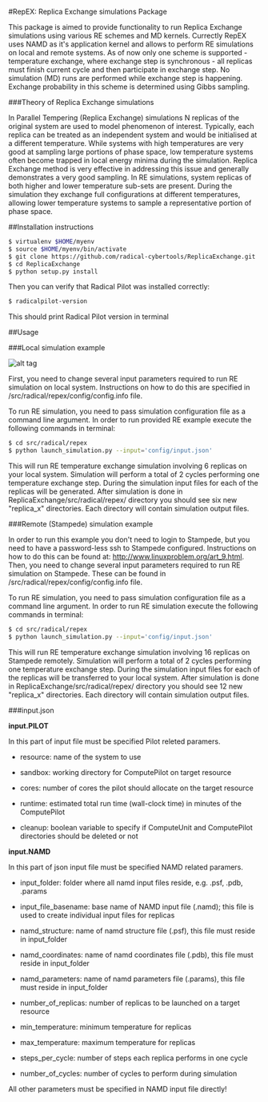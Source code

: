 #RepEX: Replica Exchange simulations Package

This package is aimed to provide functionality to run Replica Exchange simulations using various RE schemes and MD kernels. Currectly RepEX uses NAMD as it's application kernel and allows to perform RE simulations on local and remote systems. As of now only one scheme is supported - temperature exchange, where exchange step is synchronous - all replicas must finish current cycle and then participate in exchange step. No simulation (MD) runs are performed while exchange step is happening. Exchange probability in this scheme is determined using Gibbs sampling.        

###Theory of Replica Exchange simulations

In Parallel Tempering (Replica Exchange) simulations N replicas of the original system are used to model phenomenon of interest. Typically, each replica can be treated as an independent system and would be initialised at a different temperature. While systems with high temperatures are very good at  sampling large portions of phase space, low temperature systems often become trapped in local energy minima during the simulation. Replica Exchange method is very effective in addressing this issue and generally demonstrates a very good sampling. In RE simulations, system replicas of both higher and lower temperature sub-sets are present. During the simulation they exchange full configurations at different temperatures, allowing lower temperature systems to sample a representative portion of phase space.


##Installation instructions

```bash
$ virtualenv $HOME/myenv 
$ source $HOME/myenv/bin/activate 
$ git clone https://github.com/radical-cybertools/ReplicaExchange.git 
$ cd ReplicaExchange
$ python setup.py install
```

Then you can verify that Radical Pilot was installed correctly:
```bash
$ radicalpilot-version
```

This should print Radical Pilot version in terminal
 
##Usage

###Local simulation example

![alt tag](https://github.com/radical-cybertools/ReplicaExchange/images/Scheme_s2.jpg)


First, you need to change several input parameters required to run RE simulation on local system. Instructions on how to do this are specified in /src/radical/repex/config/config.info file.

To run RE simulation, you need to pass simulation configuration file as a command line argument. In order to run provided RE example execute the following commands in terminal: 

```bash
$ cd src/radical/repex
$ python launch_simulation.py --input='config/input.json'
```

This will run RE temperature exchange simulation involving 6 replicas on your local system. Simulation will perform a total of 2 cycles performing one temperature exchange step. During the simulation input files for each of the replicas will be generated. After simulation is done in ReplicaExchange/src/radical/repex/ directory you should see six new "replica_x" directories. Each directory will contain simulation output files.  

###Remote (Stampede) simulation example

In order to run this example you don't need to login to Stampede, but you need to have a password-less ssh to Stampede configured.
Instructions on how to do this can be found at: http://www.linuxproblem.org/art_9.html. Then, you need to change several input parameters required to run RE simulation on Stampede. These can be found in /src/radical/repex/config/config.info file. 


To run RE simulation, you need to pass simulation configuration file as a command line argument. In order to run RE simulation execute the following commands in terminal:  

```bash
$ cd src/radical/repex
$ python launch_simulation.py --input='config/input.json'
```

This will run RE temperature exchange simulation involving 16 replicas on Stampede remotely. Simulation will perform a total of 2 cycles performing one temperature exchange step. During the simulation input files for each of the replicas will be transferred to your local system. After simulation is done in ReplicaExchange/src/radical/repex/ directory you should see 12 new "replica_x" directories. Each directory will contain simulation output files.  

###input.json 

**input.PILOT**

In this part of input file must be specified Pilot releted paramers. 

- resource: name of the system to use 

- sandbox: working directory for ComputePilot on target resource

- cores: number of cores the pilot should allocate on the target resource 

- runtime: estimated total run time (wall-clock time) in minutes of the ComputePilot

- cleanup: boolean variable to specify if ComputeUnit and ComputePilot directories should be deleted or not  

**input.NAMD**

In this part of json input file must be specified NAMD related paramers. 

- input_folder: folder where all namd input files reside, e.g. .psf, .pdb, .params

- input_file_basename: base name of NAMD input file (.namd); this file is used to create individual input files for replicas 

- namd_structure: name of namd structure file (.psf), this file must reside in input_folder

- namd_coordinates: name of namd coordinates file (.pdb), this file must reside in input_folder

- namd_parameters: name of namd parameters file (.params), this file must reside in input_folder

- number_of_replicas: number of replicas to be launched on a target resource 

- min_temperature: minimum temperature for replicas

- max_temperature: maximum temperature for replicas  

- steps_per_cycle: number of steps each replica performs in one cycle

- number_of_cycles: number of cycles to perform during simulation

All other parameters must be specified in NAMD input file directly!




